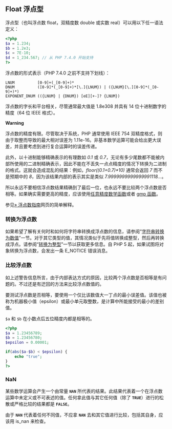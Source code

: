 Float 浮点型
------------

浮点型（也叫浮点数 float，双精度数 double 或实数
real）可以用以下任一语法定义：

``` php
<?php
$a = 1.234; 
$b = 1.2e3; 
$c = 7E-10;
$d = 1_234.567; // 从 PHP 7.4.0 开始支持
?>
```

浮点数的形式表示（PHP 7.4.0 之前不支持下划线）：

    LNUM          [0-9]+(_[0-9]+)*
    DNUM          ([0-9]*(_[0-9]+)*[\.]{LNUM}) | ({LNUM}[\.][0-9]*(_[0-9]+)*)
    EXPONENT_DNUM (({LNUM} | {DNUM}) [eE][+-]? {LNUM})

浮点数的字长和平台相关，尽管通常最大值是 1.8e308 并具有 14
位十进制数字的精度（64 位 IEEE 格式）。

**Warning**

浮点数的精度有限。尽管取决于系统，PHP 通常使用 IEEE 754
双精度格式，则由于取整而导致的最大相对误差为
1.11e-16。非基本数学运算可能会给出更大误差，并且要考虑到进行复合运算时的误差传递。

此外，以十进制能够精确表示的有理数如 *0.1* 或
*0.7*，无论有多少尾数都不能被内部所使用的二进制精确表示，因此不能在不丢失一点点精度的情况下转换为二进制的格式。这就会造成混乱的结果：例如，*floor((0.1+0.7)\*10)*
通常会返回 *7* 而不是预期中的 *8*，因为该结果内部的表示其实是类似
*7.9999999999999991118...*。

所以永远不要相信浮点数结果精确到了最后一位，也永远不要比较两个浮点数是否相等。如果确实需要更高的精度，应该使用<a href="/ref/bc.html" class="link">任意精度数学函数</a>或者
<a href="/ref/gmp.html" class="link">gmp 函数</a>。

参见<a href="http://floating-point-gui.de/" class="link external">» 浮点数指南</a>网页的简单解释。

### 转换为浮点数

如果希望了解有关何时和如何将字符串转换成浮点数的信息，请参阅“<a href="/language/types/string.html#language.types.string.conversion" class="link">字符串转换为数值</a>”一节。对于其它类型的值，其情况类似于先将值转换成整型，然后再转换成浮点。请参阅“<a href="/language/types/integer.html#language.types.integer.casting" class="link">转换为整型</a>”一节以获取更多信息。自
PHP 5 起，如果试图将对象转换为浮点数，会发出一条 E\_NOTICE 错误消息。

### 比较浮点数

如上述警告信息所言，由于内部表达方式的原因，比较两个浮点数是否相等是有问题的。不过还是有迂回的方法来比较浮点数值的。

要测试浮点数是否相等，要使用一个仅比该数值大一丁点的最小误差值。该值也被称为机器极小值（epsilon）或最小单元取整数，是计算中所能接受的最小的差别值。

`$a` 和 `$b` 在小数点后五位精度内都是相等的。

``` php
<?php
$a = 1.23456789;
$b = 1.23456780;
$epsilon = 0.00001;

if(abs($a-$b) < $epsilon) {
    echo "true";
}
?>
```

### NaN

某些数学运算会产生一个由常量 **`NAN`**
所代表的结果。此结果代表着一个在浮点数运算中未定义或不可表述的值。任何拿此值与其它任何值（除了
**`TRUE`**）进行的松散或严格比较的结果都是 **`FALSE`**。

由于 **`NAN`** 代表着任何不同值，不应拿 **`NAN`**
去和其它值进行比较，包括其自身，应该用 <span
class="function">is\_nan</span> 来检查。
